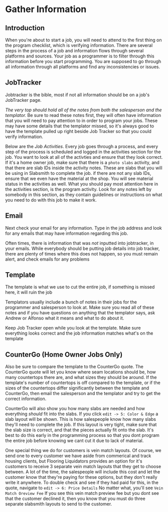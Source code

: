 # Gather Information

## Introduction

When you're about to start a job, you will need to attend to the first thing on the program checklist, which is verifying information. There are several steps in the process of a job and information flows through several platforms and sources. Your job as a programmer is to filter through this information before you start programming. You are supposed to go through all information through all platforms and find any inconsistencies or issues.

## JobTracker

Jobtracker is the bible, most if not all information should be on a job's JobTracker page.

_The very top should hold all of the notes from both the salesperson and the templator._ Be sure to read these notes first, they will often have information that you will need to pay attention to in order to program your jobs. These may have some details that the templator missed, so it's always good to have the template pulled up right beside Job Tracker so that you could verify information.

Below are the _Job Activities_. Every job goes through a process, and every step of the process is scheduled and logged in the activities section for the job. You want to look at all of the activties and ensure that they look correct. If it's a home owner job, make sure that there is a `photo slabs` activity, and that there are slab IDs inside the activity notes. These are slabs that you will be using in Slabsmith to complete the job. if there are not any slab IDs, ensure that we even have the material at the shop. You will see material status in the activities as well. What you should pay most attention here in the activities section, is the program activity. Look for any notes left by somebody in this section, as they contain guidelines or instructions on what you need to do with this job to make it work.

## Email

Next check your email for any information. Type in the job address and look for any emails that may have information regarding this job.

Often times, there is information that was _not_ inputted into jobtracker, in your emails. While everybody should be putting job details into job tracker, there are plenty of times where this does not happen, so you must remain alert, and check emails for any problems

## Template

The template is what we use to cut the entire job, if something is missed here, it will ruin the job

Templators usually include a bunch of notes in their jobs for the programmer and salesperson to look at. Make sure you read all of these notes and if you have questions on anything that the templator says, ask Andrew or Alfonso what it means and what to do about it.

Keep Job Tracker open while you look at the template. Make sure everything looks correct and the job information matches what's on the template

## CounterGo \(Home Owner Jobs Only\)

Also be sure to compare the template to the CounterGo quote. The CounterGo quote will let you know where seam locations should be, how many countertops there are, and what sizes they should be around. If the template's number of countertops is off compared to the template, or if the sizes of the countertops differ significantly between the template and CounterGo, then email the salesperson and the templator and try to get the correct information.

CounterGo will also show you how many slabs are needed and how everything *should* fit into the slabs. If you click `edit -> 5: Color & Edge` a slab layout will be shown. This is how salespeople know how many slabs they'll need to complete the job. If this layout is very tight, make sure that the slab size is correct, and that the pieces actually fit onto the slab. It's best to do this early in the programming process so that you dont program the entire job before knowing we cant cut it due to lack of material.

One special thing we do for customers is vein match layouts. Of course, we send one to every customer we have aside from commerical and track housing clients, but Flooring Liquidators provides an option for it's customers to receive 3 separate vein match layouts that they get to choose between. A lot of the time, the salespeople will include this cost and let the customer know that they're paying for these options, but they don't really write it anywhere. To double check and see if they had paid for this, in the quote, navigate to `edit -> 6: Price Details` No matter what, you'll see `Vein Match Oreview Fee` If you see this vein match preview fee but you dont see that the customer declined it, then you know that you must do three separate slabsmith layouts to send to the customer.